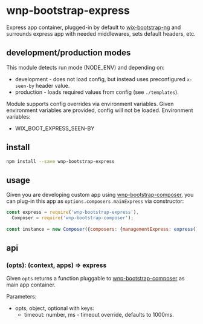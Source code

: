 # wnp-bootstrap-express

Express app container, plugged-in by default to [wix-bootstrap-ng](../../bootstrap/wix-bootstrap-ng) and surrounds express app with needed middlewares, sets default headers, etc.

## development/production modes

This module detects run mode (NODE_ENV) and depending on:
 - development - does not load config, but instead uses preconfigured `x-seen-by` header value.
 - production - loads required values from config (see `./templates`). 

Module supports config overrides via environment variables. Given environment variables are provided, config will not be loaded. Environment variables:
 - WIX_BOOT_EXPRESS_SEEN-BY

## install

```bash
npm install --save wnp-bootstrap-express
```

## usage

Given you are developing custom app using [wnp-bootstrap-composer](../wnp-bootstrap-composer), you can plug-in this app as `options.composers.mainExpress` via constructor:

```js
const express = require('wnp-bootstrap-express'),
  Composer = require('wnp-bootstrap-composer');
  
const instance = new Composer({composers: {managementExpress: express()}});
```

## api
### (opts): (context, apps) => express
Given `opts` returns a function pluggable to [wnp-bootstrap-composer](../wnp-bootstrap-composer) as main app container.

Parameters:
 - opts, object, optional with keys:
   - timeout: number, ms - timeout override, defaults to 1000ms.